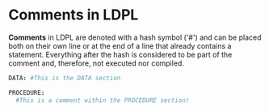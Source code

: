 # Comments in LDPL

**Comments** in LDPL are denoted with a hash symbol \('\#'\) and can be placed both on their own line or at the end of a line that already contains a statement. Everything after the hash is considered to be part of the comment and, therefore, not executed nor compiled.

```coffeescript
DATA: #This is the DATA section 

PROCEDURE: 
  #This is a comment within the PROCEDURE section! 
```



